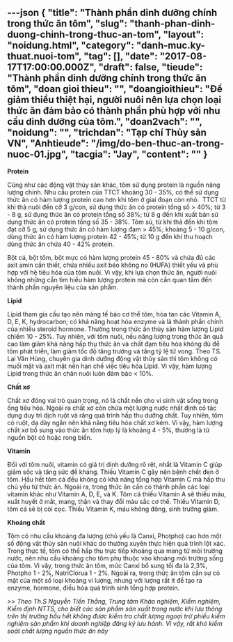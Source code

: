 ---json
{
    "title": "Thành phần dinh dưỡng chính trong thức ăn tôm",
    "slug": "thanh-phan-dinh-duong-chinh-trong-thuc-an-tom",
    "layout": "noidung.html",
    "category": "danh-muc.ky-thuat.nuoi-tom",
    "tag": [],
    "date": "2017-08-17T17:00:00.000Z",
    "draft": false,
    "tieude": "Thành phần dinh dưỡng chính trong thức ăn tôm",
    "doan gioi thieu": "",
    "doangioithieu": "Để giảm thiểu thiệt hại, người nuôi nên lựa chọn loại thức ăn đảm bảo có thành phần phù hợp với nhu cầu dinh dưỡng của tôm.",
    "doan2vach": "",
    "noidung": "",
    "trichdan": "Tạp chí Thủy sản VN",
    "Anhtieude": "/img/do-ben-thuc-an-trong-nuoc-01.jpg",
    "tacgia": "Jay",
    "__content__": ""
}
---
<p><span style="font-size:14px"><strong>Protein</strong></span></p>

<p><span style="font-size:14px">Cũng như c&aacute;c động vật thủy sản kh&aacute;c, t&ocirc;m sử dụng protein l&agrave; nguồn năng lượng ch&iacute;nh. Nhu cầu protein của TTCT khoảng 30 - 35%, c&oacute; thể sử dụng thức ăn c&oacute; h&agrave;m lượng protein cao hơn khi t&ocirc;m ở giai đoạn c&ograve;n nhỏ. &nbsp;TTCT từ khi thả nu&ocirc;i đến cỡ 3 g/con, sử dụng thức ăn c&oacute; protein tổng số &gt; 40%; từ 3 - 8 g, sử dụng thức ăn c&oacute; protein tổng số 38%; từ 8 g đến khi xuất b&aacute;n sử dụng thức ăn c&oacute; protein tổng số 35 - 38%. T&ocirc;m s&uacute;, từ khi thả đến khi t&ocirc;m đạt cỡ 5 g, sử dụng thức ăn c&oacute; h&agrave;m lượng đạm &gt; 45%; khoảng 5 - 10 g/con, d&ugrave;ng thức ăn c&oacute; h&agrave;m lượng protein 42 - 45%; từ 10 g đến khi thu hoạch d&ugrave;ng thức ăn chứa 40 - 42% protein.</span></p>

<p><span style="font-size:14px">Bột c&aacute;, bột t&ocirc;m, bột mực c&oacute; h&agrave;m lượng protein 45 - 80% v&agrave; chứa đủ c&aacute;c axit amin cần thiết, chứa nhiều axit b&eacute;o kh&ocirc;ng no (HUFA) thiết yếu v&agrave; ph&ugrave; hợp với hệ ti&ecirc;u h&oacute;a của t&ocirc;m nu&ocirc;i. V&igrave; vậy, khi lựa chọn thức ăn, người nu&ocirc;i kh&ocirc;ng những cần t&igrave;m hiểu h&agrave;m lượng protein m&agrave; c&ograve;n cần quan t&acirc;m đến th&agrave;nh phần nguy&ecirc;n liệu của sản phẩm.</span></p>

<p><span style="font-size:14px"><strong>Lipid</strong></span></p>

<p><span style="font-size:14px">Lipid tham gia cấu tạo n&ecirc;n m&agrave;ng tế b&agrave;o cơ thể t&ocirc;m, h&ograve;a tan c&aacute;c Vitamin A, D, E, K, hydrocarbon; c&oacute; khả năng hoạt h&oacute;a enzyme v&agrave; l&agrave; th&agrave;nh phần ch&iacute;nh của nhiều steroid hormone. Thường trong thức ăn thủy sản h&agrave;m lượng Lipid chiếm 10 - 25%. Tuy nhi&ecirc;n, với t&ocirc;m nu&ocirc;i, nếu năng lượng trong thức ăn qu&aacute; cao l&agrave;m giảm khả năng hấp thụ thức ăn v&agrave; chất đạm ti&ecirc;u h&oacute;a kh&ocirc;ng đủ để t&ocirc;m ph&aacute;t triển, l&agrave;m giảm tốc độ tăng trưởng v&agrave; tăng tỷ lệ tử vong. Theo TS. Lại Văn H&ugrave;ng, chuy&ecirc;n gia dinh dưỡng động vật thủy sản th&igrave; t&ocirc;m kh&ocirc;ng c&oacute; muối mật v&agrave; axit mật n&ecirc;n hạn chế việc ti&ecirc;u h&oacute;a Lipid. V&igrave; vậy, h&agrave;m lượng Lipid trong thức ăn chăn nu&ocirc;i lu&ocirc;n đảm bảo &lt; 10%.</span></p>

<p><span style="font-size:14px"><strong>Chất xơ</strong></span></p>

<p><span style="font-size:14px">Chất xơ đ&oacute;ng vai tr&ograve; quan trọng, n&oacute; l&agrave; chất nền cho vi sinh vật sống trong ống ti&ecirc;u h&oacute;a. Ngo&agrave;i ra chất xơ c&ograve;n chứa một lượng nước nhất định c&oacute; t&aacute;c dụng duy tr&igrave; dịch ruột v&agrave; răng qu&aacute; tr&igrave;nh hấp thu dưỡng chất. Tuy nhi&ecirc;n, t&ocirc;m c&oacute; ruột, dạ d&agrave;y ngắn n&ecirc;n khả năng ti&ecirc;u h&oacute;a chất xơ k&eacute;m. V&igrave; vậy, h&agrave;m lượng chất xơ bổ sung v&agrave;o thức ăn t&ocirc;m hợp l&yacute; l&agrave; khoảng 4 - 5%, thường l&agrave; từ nguồn bột cỏ hoặc rong biển.</span></p>

<p><span style="font-size:14px"><strong>Vitamin</strong></span></p>

<p><span style="font-size:14px">Đối với t&ocirc;m nu&ocirc;i, vitamin c&oacute; gi&aacute; trị dinh dưỡng r&otilde; rệt, nhất l&agrave; Vitamin C gi&uacute;p giảm sốc v&agrave; tăng sức đề kh&aacute;ng. Thiếu Vitamin C g&acirc;y n&ecirc;n bệnh chết đen ở t&ocirc;m. Hầu hết t&ocirc;m c&aacute; đều kh&ocirc;ng c&oacute; khả năng tổng hợp Vitamin C m&agrave; hấp thu chủ yếu từ thức ăn. Ngo&agrave;i ra, trong thức ăn cần c&oacute; th&agrave;nh phần c&aacute;c loại vitamin kh&aacute;c như Vitamin A, D, E, v&agrave; K. T&ocirc;m c&aacute; thiếu Vitamin A sẽ thiếu m&aacute;u, xuất huyết ở mắt, mang, thận v&agrave; thay đổi m&agrave;u sắc cơ thể. Thiếu Vitamin D, t&ocirc;m c&aacute; sẽ bị c&ograve;i cọc. Thiếu Vitamin K, m&aacute;u kh&ocirc;ng đ&ocirc;ng, sinh trưởng giảm.</span></p>

<p><span style="font-size:14px"><strong>Kho&aacute;ng chất</strong></span></p>

<p><span style="font-size:14px">T&ocirc;m c&oacute; nhu cầu kho&aacute;ng đa lượng (chủ yếu l&agrave; Canxi, Photpho) cao hơn một số động vật thủy sản nu&ocirc;i kh&aacute;c do thường xuy&ecirc;n thực hiện qu&aacute; tr&igrave;nh lột x&aacute;c. Trong thực tế, t&ocirc;m c&oacute; thể hấp thu trực tiếp kho&aacute;ng qua mang từ m&ocirc;i trường nước, n&ecirc;n nhu cầu kho&aacute;ng cho t&ocirc;m phụ thuộc v&agrave;o kho&aacute;ng m&ocirc;i trường sống của t&ocirc;m. V&igrave; vậy, trong thức ăn t&ocirc;m, mức Canxi bổ sung tối đa l&agrave; 2,3%, Photpho 1 - 2%, NatriClorua 1 - 2%. Ngo&agrave;i ra, trong thức ăn t&ocirc;m cần sự c&oacute; mặt của một số loại kho&aacute;ng vi lượng, nhưng với lượng rất &iacute;t để tạo ra enzyme, hormone, điều h&ograve;a qu&aacute; tr&igrave;nh sinh tổng hợp protein.</span></p>

<p><span style="font-size:14px"><em>&gt;&gt; Theo Th.S Nguyễn Tiến Thắng, Trung t&acirc;m Khảo nghiệm, Kiểm nghiệm, Kiểm định NTTS, cho biết c&aacute;c sản phẩm sản xuất trong nước khi lưu th&ocirc;ng tr&ecirc;n thị trường hầu hết kh&ocirc;ng được kiểm tra chất lượng ngoại trừ phiếu kiểm nghiệm sản phẩm khi doanh nghiệp đăng k&yacute; lưu h&agrave;nh. V&igrave; vậy, rất kh&oacute; kiểm so&aacute;t chất lượng nguồn thức ăn n&agrave;y</em></span></p>
